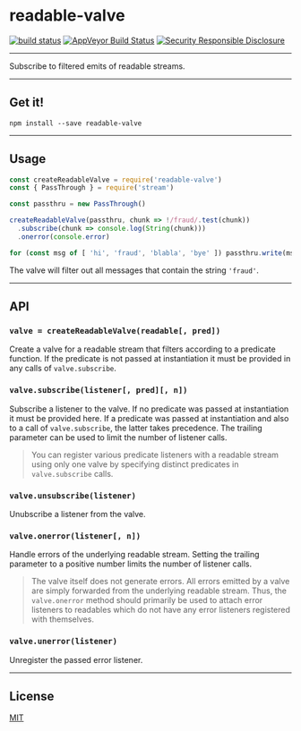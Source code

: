 # readable-valve

[![build status](http://img.shields.io/travis/chiefbiiko/readable-valve.svg?style=flat)](http://travis-ci.org/chiefbiiko/readable-valve) [![AppVeyor Build Status](https://ci.appveyor.com/api/projects/status/github/chiefbiiko/readable-valve?branch=master&svg=true)](https://ci.appveyor.com/project/chiefbiiko/readable-valve) [![Security Responsible Disclosure](https://img.shields.io/badge/Security-Responsible%20Disclosure-yellow.svg)](./security.md)

***

Subscribe to filtered emits of readable streams.

***

## Get it!

```
npm install --save readable-valve
```

***

## Usage

``` js
const createReadableValve = require('readable-valve')
const { PassThrough } = require('stream')

const passthru = new PassThrough()

createReadableValve(passthru, chunk => !/fraud/.test(chunk))
  .subscribe(chunk => console.log(String(chunk)))
  .onerror(console.error)

for (const msg of [ 'hi', 'fraud', 'blabla', 'bye' ]) passthru.write(msg)
```

The valve will filter out all messages that contain the string `'fraud'`.

***

## API

### `valve = createReadableValve(readable[, pred])`

Create a valve for a readable stream that filters according to a predicate function. If the predicate is not passed at instantiation it must be provided in any calls of `valve.subscribe`.

### `valve.subscribe(listener[, pred][, n])`

Subscribe a listener to the valve. If no predicate was passed at instantiation it must be provided here. If a predicate was passed at instantiation and also to a call of `valve.subscribe`, the latter takes precedence. The trailing parameter can be used to limit the number of listener calls.

> You can register various predicate listeners with a readable stream using only one valve by specifying distinct predicates in `valve.subscribe` calls.

### `valve.unsubscribe(listener)`

Unubscribe a listener from the valve.

### `valve.onerror(listener[, n])`

Handle errors of the underlying readable stream. Setting the trailing parameter to a positive number limits the number of listener calls.

> The valve itself does not generate errors. All errors emitted by a valve are simply forwarded from the underlying readable stream. Thus, the `valve.onerror` method should primarily be used to attach error listeners to readables which do not have any error listeners registered with themselves. 

### `valve.unerror(listener)`

Unregister the passed error listener.

***

## License

[MIT](./license.md)
